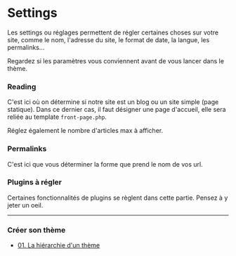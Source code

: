 # Settings

Les settings ou réglages permettent de régler certaines choses sur votre site, comme le nom, l'adresse du site, le format de date, la langue, les permalinks... 

Regardez si les paramètres vous conviennent avant de vous lancer dans le thème. 

### Reading

C'est ici où on détermine si notre site est un blog ou un site simple (page statique). Dans ce dernier cas, il faut désigner une page d'accueil, elle sera reliée au template `front-page.php`.

Réglez également le nombre d'articles max à afficher. 

### Permalinks

C'est ici que vous déterminer la forme que prend le nom de vos url. 

### Plugins à régler

Certaines fonctionnalités de plugins se règlent dans cette partie. Pensez à y jeter un oeil. 

----

### Créer son thème
- [01. La hiérarchie d'un thème](01.hierarchy.md)
